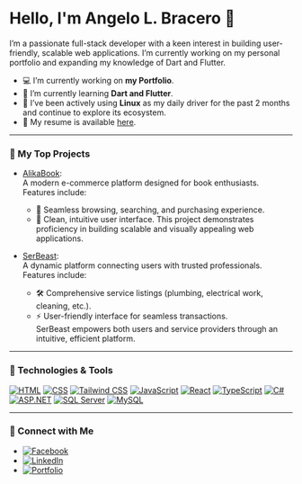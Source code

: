 # Hello, I'm Angelo L. Bracero 👋

I’m a passionate full-stack developer with a keen interest in building user-friendly, scalable web applications. I’m currently working on my personal portfolio and expanding my knowledge of Dart and Flutter.

- 💻 I’m currently working on **my Portfolio**.
- 🌱 I’m currently learning **Dart and Flutter**.
- 🐧 I’ve been actively using **Linux** as my daily driver for the past 2 months and continue to explore its ecosystem.
- 📄 My resume is available [here](https://drive.google.com/file/d/1KIxilujQmrA7lbYsbx2E80yWVp0aLDMU/view?usp=sharing).

---

### 🌟 My Top Projects

- [AlikaBook](https://github.com/angelobracero/Alikabook):  
  A modern e-commerce platform designed for book enthusiasts. Features include:  
  - 🛒 Seamless browsing, searching, and purchasing experience.  
  - 🎨 Clean, intuitive user interface. 
  This project demonstrates proficiency in building scalable and visually appealing web applications.

- [SerBeast](https://github.com/angelobracero/SerbeastApp):  
  A dynamic platform connecting users with trusted professionals. Features include:  
  - 🛠️ Comprehensive service listings (plumbing, electrical work, cleaning, etc.).  
  - ⚡ User-friendly interface for seamless transactions.  
  SerBeast empowers both users and service providers through an intuitive, efficient platform.

---

### 🚀 Technologies & Tools
[![HTML](https://img.shields.io/badge/-HTML-E34F26?logo=html5&logoColor=white)](https://developer.mozilla.org/en-US/docs/Web/HTML)
[![CSS](https://img.shields.io/badge/-CSS-1572B6?logo=css3&logoColor=white)](https://developer.mozilla.org/en-US/docs/Web/CSS)
[![Tailwind CSS](https://img.shields.io/badge/-Tailwind%20CSS-06B6D4?logo=tailwindcss&logoColor=white)](https://tailwindcss.com/)
[![JavaScript](https://img.shields.io/badge/-JavaScript-F7DF1E?logo=javascript&logoColor=black)](https://developer.mozilla.org/en-US/docs/Web/JavaScript)
[![React](https://img.shields.io/badge/-React-61DAFB?logo=react&logoColor=white)](https://react.dev/learn)
[![TypeScript](https://img.shields.io/badge/-TypeScript-007ACC?logo=typescript&logoColor=white)](https://www.typescriptlang.org/)
[![C#](https://img.shields.io/badge/-C%23-239120?logo=c-sharp&logoColor=white)](https://learn.microsoft.com/en-us/dotnet/csharp/)
[![ASP.NET](https://img.shields.io/badge/-ASP.NET-512BD4?logo=dotnet&logoColor=white)](https://learn.microsoft.com/en-us/aspnet/core/?view=aspnetcore-9.0)
[![SQL Server](https://img.shields.io/badge/-SQL%20Server-CC2927?logo=microsoft-sql-server&logoColor=white)](https://www.microsoft.com/en-us/sql-server/sql-server-2022)
[![MySQL](https://img.shields.io/badge/-MySQL-4479A1?logo=mysql&logoColor=white)](https://www.mysql.com/)

---

### 💼 Connect with Me
- [![Facebook](https://img.shields.io/badge/-Facebook-1877F2?logo=facebook&logoColor=white)](https://www.facebook.com/angelobracero22)
- [![LinkedIn](https://img.shields.io/badge/-LinkedIn-0A66C2?logo=linkedin&logoColor=white)](https://www.linkedin.com/in/angelobracero/)
- [![Portfolio](https://img.shields.io/badge/-Portfolio-000?logo=vercel&logoColor=white)](https://portfolio-angelobracero.vercel.app/)
